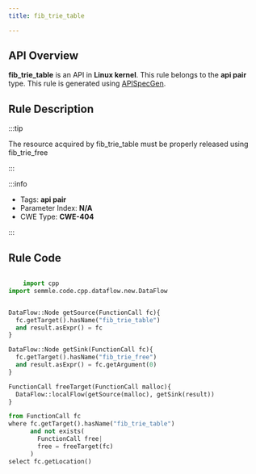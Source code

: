 ```yaml
---
title: fib_trie_table

---
```



## API Overview
**fib_trie_table** is an API in **Linux kernel**. This rule belongs to the **api pair** type. This rule is generated using [APISpecGen](../../tools/APISpecGen).
## Rule Description

:::tip

The resource acquired by fib_trie_table must be properly released using fib_trie_free

:::

:::info

- Tags: **api pair**
- Parameter Index: **N/A**
- CWE Type: **CWE-404**

:::

## Rule Code
```python

    import cpp
import semmle.code.cpp.dataflow.new.DataFlow


DataFlow::Node getSource(FunctionCall fc){
  fc.getTarget().hasName("fib_trie_table")
  and result.asExpr() = fc
}

DataFlow::Node getSink(FunctionCall fc){
  fc.getTarget().hasName("fib_trie_free")
  and result.asExpr() = fc.getArgument(0)
}

FunctionCall freeTarget(FunctionCall malloc){
  DataFlow::localFlow(getSource(malloc), getSink(result))
}

from FunctionCall fc
where fc.getTarget().hasName("fib_trie_table")
      and not exists(
        FunctionCall free| 
        free = freeTarget(fc)
      )
select fc.getLocation()

    
```